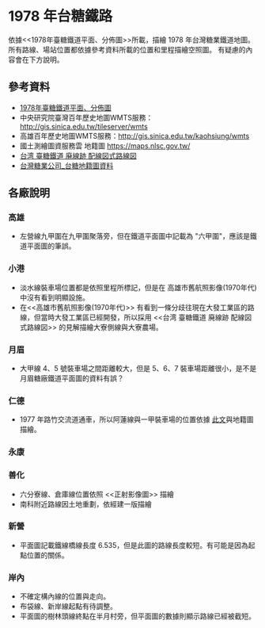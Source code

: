 # 1978 年台糖鐵路

依據<<1978年臺糖鐵道平面、分佈圖>>所載，描繪 1978 年台灣糖業鐵道地圖。
所有路線、場站位置都依據參考資料所載的位置和里程描繪空照圖。
有疑慮的內容會在下方說明。


## 參考資料

* [1978年臺糖鐵道平面、分佈圖](http://citycat.theweb.tw/smap.htm)
* 中央研究院臺灣百年歷史地圖WMTS服務：http://gis.sinica.edu.tw/tileserver/wmts
* 高雄百年歷史地圖WMTS服務：http://gis.sinica.edu.tw/kaohsiung/wmts
* 國土測繪圖資服務雲 地籍圖 https://maps.nlsc.gov.tw/
* [台湾 臺糖鐵道 廃線跡 配線図式路線図](https://www.google.com/maps/d/viewer?mid=1vVF4DVLLea0wTYEFPTM603GRAg8)
* [台灣糖業公司_台糖地籍圖資料](http://www.taisugar.com.tw/Upload/UserFiles/%E5%8F%B0%E7%B3%96%E5%9C%B0%E7%B1%8D%E5%9C%96%E8%B3%87%E6%96%99.zip)

## 各廠說明

### 高雄
* 左營線九甲圍在九甲圍聚落旁，但在鐵道平面圖中記載為 "六甲圍"，應該是鐵道平面圖的筆誤。

### 小港
* 淡水線裝車場位置都是依照里程所標記，但是在 高雄市舊航照影像(1970年代) 中沒有看到明顯設施。
* 在<<高雄市舊航照影像(1970年代)>> 有看到一條分歧往現在大發工業區的路線，但當時大發工業區已經開發，所以採用 <<台湾 臺糖鐵道 廃線跡 配線図式路線図>> 的見解描繪大寮側線與大寮農場。

### 月眉
* 大甲線 4、5 號裝車場之間距離較大，但是 5、6、7 裝車場距離很小，是不是月眉糖廠鐵道平面圖的資料有誤？

### 仁德
* 1977 年路竹交流道通車，所以阿蓮線與一甲裝車場的位置依據 [此文](http://blog.xuite.net/tropicofcancer/2327/20742124-%E4%BB%81%E5%BE%B7%E7%B3%96%E5%BB%A0%E9%98%BF%E8%93%AE%E7%B7%9A3%E4%B9%8B3)與地籍圖描繪。

### 永康

### 善化
* 六分寮線、倉庫線位置依照 <<正射影像圖>> 描繪
* 南科附近路線因土地重劃，依經建一版描繪

### 新營
* 平面圖記載鐵線橋線長度 6.535，但是此圖的路線長度較短。有可能是因為起點位置的關係。

### 岸內
* 不確定構內線的位置與走向。
* 布袋線、新岸線起點有待調整。
* 平面圖的樹林頭線終點在半月村旁，但平面圖的數據則顯示路線已經被截短。
